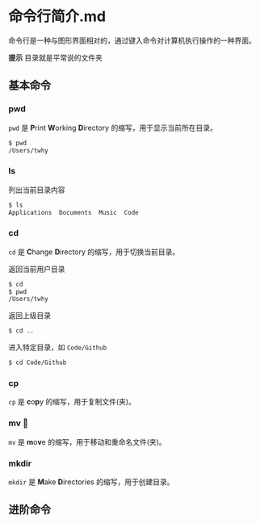 # 命令行简介.md

命令行是一种与图形界面相对的，通过键入命令对计算机执行操作的一种界面。

**提示** 目录就是平常说的文件夹

## 基本命令
### pwd
`pwd` 是 **P**rint **W**orking **D**irectory 的缩写，用于显示当前所在目录。
```bash
$ pwd
/Users/twhy
```

### ls

列出当前目录内容
```bash
$ ls
Applications  Documents	 Music  Code
```
### cd
`cd` 是 **C**hange **D**irectory 的缩写，用于切换当前目录。

返回当前用户目录
```bash
$ cd
$ pwd
/Users/twhy
```
返回上级目录
```bash
$ cd ..
```
进入特定目录，如 `Code/Github`
```bash
$ cd Code/Github
```

### cp
`cp` 是 **c**o**p**y 的缩写，用于复制文件(夹)。

### mv 🎵
`mv` 是 **m**o**v**e 的缩写，用于移动和重命名文件(夹)。

### mkdir
`mkdir` 是 **M**ake **D**irectories 的缩写，用于创建目录。

## 进阶命令
